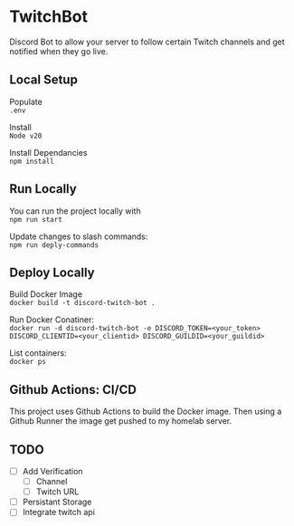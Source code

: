 # TwitchBot
Discord Bot to allow your server to follow certain Twitch channels and get notified when they go live.

## Local Setup
Populate\
`.env`

Install\
`Node v20`

Install Dependancies\
`npm install`

## Run Locally
You can run the project locally with\
`npm run start`

Update changes to slash commands:\
`npm run deply-commands`


## Deploy Locally
Build Docker Image\
`docker build -t discord-twitch-bot .`

Run Docker Conatiner:\
`docker run -d discord-twitch-bot -e DISCORD_TOKEN=<your_token> DISCORD_CLIENTID=<your_clientid> DISCORD_GUILDID=<your_guildid>`

List containers:\
`docker ps`

## Github Actions: CI/CD
This project uses Github Actions to build the Docker image. Then using a Github Runner the image get pushed to my homelab server.

## TODO
- [ ] Add Verification
  - [ ] Channel
  - [ ] Twitch URL
- [ ] Persistant Storage
- [ ] Integrate twitch api
